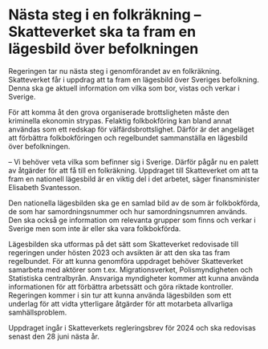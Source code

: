 # Nästa steg i en folkräkning – Skatteverket ska ta fram en lägesbild över befolkningen

Regeringen tar nu nästa steg i genomförandet av en folkräkning. Skatteverket får i uppdrag att ta fram en lägesbild över Sveriges befolkning. Denna ska ge aktuell information om vilka som bor, vistas och verkar i Sverige.

För att komma åt den grova organiserade brottsligheten måste den kriminella ekonomin strypas. Felaktig folkbokföring kan bland annat användas som ett redskap för välfärdsbrottslighet. Därför är det angeläget att förbättra folkbokföringen och regelbundet sammanställa en lägesbild över befolkningen.

– Vi behöver veta vilka som befinner sig i Sverige. Därför pågår nu en palett av åtgärder för att få till en folkräkning. Uppdraget till Skatteverket om att ta fram en nationell lägesbild är en viktig del i det arbetet, säger finansminister Elisabeth Svantesson.

Den nationella lägesbilden ska ge en samlad bild av de som är folkbokförda, de som har samordningsnummer och hur samordningsnumren används. Den ska också ge information om relevanta grupper som finns och verkar i Sverige men som inte är eller ska vara folkbokförda.

Lägesbilden ska utformas på det sätt som Skatteverket redovisade till regeringen under hösten 2023 och avsikten är att den ska tas fram regelbundet. För att kunna genomföra uppdraget behöver Skatteverket samarbeta med aktörer som t.ex. Migrationsverket, Polismyndigheten och Statistiska centralbyrån. Ansvariga myndigheter kommer att kunna använda informationen för att förbättra arbetssätt och göra riktade kontroller. Regeringen kommer i sin tur att kunna använda lägesbilden som ett underlag för att vidta ytterligare åtgärder för att motarbeta allvarliga samhällsproblem.

Uppdraget ingår i Skatteverkets regleringsbrev för 2024 och ska redovisas senast den 28 juni nästa år.
